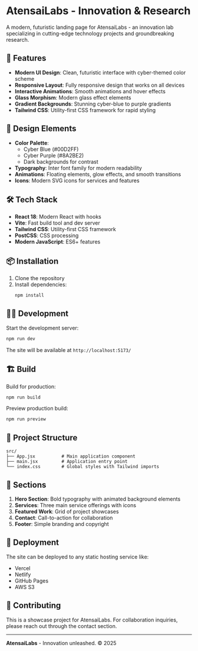 # AtensaiLabs - Innovation & Research

A modern, futuristic landing page for AtensaiLabs - an innovation lab specializing in cutting-edge technology projects and groundbreaking research.

## 🚀 Features

- **Modern UI Design**: Clean, futuristic interface with cyber-themed color scheme
- **Responsive Layout**: Fully responsive design that works on all devices
- **Interactive Animations**: Smooth animations and hover effects
- **Glass Morphism**: Modern glass effect elements
- **Gradient Backgrounds**: Stunning cyber-blue to purple gradients
- **Tailwind CSS**: Utility-first CSS framework for rapid styling

## 🎨 Design Elements

- **Color Palette**: 
  - Cyber Blue (#00D2FF)
  - Cyber Purple (#8A2BE2)
  - Dark backgrounds for contrast
- **Typography**: Inter font family for modern readability
- **Animations**: Floating elements, glow effects, and smooth transitions
- **Icons**: Modern SVG icons for services and features

## 🛠️ Tech Stack

- **React 18**: Modern React with hooks
- **Vite**: Fast build tool and dev server
- **Tailwind CSS**: Utility-first CSS framework
- **PostCSS**: CSS processing
- **Modern JavaScript**: ES6+ features

## 📦 Installation

1. Clone the repository
2. Install dependencies:
   ```bash
   npm install
   ```

## 🏃‍♂️ Development

Start the development server:
```bash
npm run dev
```

The site will be available at `http://localhost:5173/`

## 🏗️ Build

Build for production:
```bash
npm run build
```

Preview production build:
```bash
npm run preview
```

## 📁 Project Structure

```
src/
├── App.jsx          # Main application component
├── main.jsx         # Application entry point
└── index.css        # Global styles with Tailwind imports
```

## 🎯 Sections

1. **Hero Section**: Bold typography with animated background elements
2. **Services**: Three main service offerings with icons
3. **Featured Work**: Grid of project showcases
4. **Contact**: Call-to-action for collaboration
5. **Footer**: Simple branding and copyright

## 🚀 Deployment

The site can be deployed to any static hosting service like:
- Vercel
- Netlify
- GitHub Pages
- AWS S3

## 🤝 Contributing

This is a showcase project for AtensaiLabs. For collaboration inquiries, please reach out through the contact section.

---

**AtensaiLabs** - Innovation unleashed. © 2025
